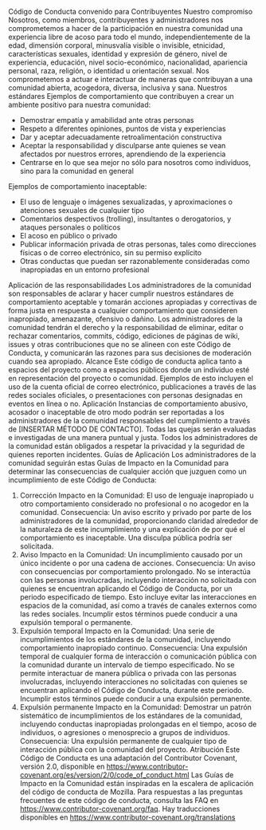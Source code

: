 Código de Conducta convenido para Contribuyentes
Nuestro compromiso
Nosotros, como miembros, contribuyentes y administradores nos comprometemos a hacer de la participación en nuestra comunidad una experiencia libre de acoso para todo el mundo, independientemente de la edad, dimensión corporal, minusvalía visible o invisible, etnicidad, características sexuales, identidad y expresión de género, nivel de experiencia, educación, nivel socio-económico, nacionalidad, apariencia personal, raza, religión, o identidad u orientación sexual.
Nos comprometemos a actuar e interactuar de maneras que contribuyan a una comunidad abierta, acogedora, diversa, inclusiva y sana.
Nuestros estándares
Ejemplos de comportamiento que contribuyen a crear un ambiente positivo para nuestra comunidad:

* Demostrar empatía y amabilidad ante otras personas
* Respeto a diferentes opiniones, puntos de vista y experiencias
* Dar y aceptar adecuadamente retroalimentación constructiva
* Aceptar la responsabilidad y disculparse ante quienes se vean afectados por nuestros errores, aprendiendo de la experiencia
* Centrarse en lo que sea mejor no sólo para nosotros como individuos, sino para la comunidad en general

Ejemplos de comportamiento inaceptable:

* El uso de lenguaje o imágenes sexualizadas, y aproximaciones o
atenciones sexuales de cualquier tipo
* Comentarios despectivos (trolling), insultantes o derogatorios, y ataques personales o políticos
* El acoso en público o privado
* Publicar información privada de otras personas, tales como direcciones físicas o de correo
electrónico, sin su permiso explícito
* Otras conductas que puedan ser razonablemente consideradas como inapropiadas en un
entorno profesional

Aplicación de las responsabilidades
Los administradores de la comunidad son responsables de aclarar y hacer cumplir nuestros estándares de comportamiento aceptable y tomarán acciones apropiadas y correctivas de forma justa en respuesta a cualquier comportamiento que consideren inapropiado, amenazante, ofensivo o dañino.
Los administradores de la comunidad tendrán el derecho y la responsabilidad de eliminar, editar o rechazar comentarios, commits, código, ediciones de páginas de wiki, issues y otras contribuciones que no se alineen con este Código de Conducta, y comunicarán las razones para sus decisiones de moderación cuando sea apropiado.
Alcance
Este código de conducta aplica tanto a espacios del proyecto como a espacios públicos donde un individuo esté en representación del proyecto o comunidad. Ejemplos de esto incluyen el uso de la cuenta oficial de correo electrónico, publicaciones a través de las redes sociales oficiales, o presentaciones con personas designadas en eventos en línea o no.
Aplicación
Instancias de comportamiento abusivo, acosador o inaceptable de otro modo podrán ser reportadas a los administradores de la comunidad responsables del cumplimiento a través de [INSERTAR MÉTODO DE CONTACTO]. Todas las quejas serán evaluadas e investigadas de una manera puntual y justa.
Todos los administradores de la comunidad están obligados a respetar la privacidad y la seguridad de quienes reporten incidentes.
Guías de Aplicación
Los administradores de la comunidad seguirán estas Guías de Impacto en la Comunidad para determinar las consecuencias de cualquier acción que juzguen como un incumplimiento de este Código de Conducta:
1. Corrección
Impacto en la Comunidad: El uso de lenguaje inapropiado u otro comportamiento considerado no profesional o no acogedor en la comunidad.
Consecuencia: Un aviso escrito y privado por parte de los administradores de la comunidad, proporcionando claridad alrededor de la naturaleza de este incumplimiento y una explicación de por qué el comportamiento es inaceptable. Una disculpa pública podría ser solicitada.
2. Aviso
Impacto en la Comunidad: Un incumplimiento causado por un único incidente o por una cadena de acciones.
Consecuencia: Un aviso con consecuencias por comportamiento prolongado. No se interactúa con las personas involucradas, incluyendo interacción no solicitada con quienes se encuentran aplicando el Código de Conducta, por un periodo especificado de tiempo. Esto incluye evitar las interacciones en espacios de la comunidad, así como a través de canales externos como las redes sociales. Incumplir estos términos puede conducir a una expulsión temporal o permanente.
3. Expulsión temporal
Impacto en la Comunidad: Una serie de incumplimientos de los estándares de la comunidad, incluyendo comportamiento inapropiado continuo.
Consecuencia: Una expulsión temporal de cualquier forma de interacción o comunicación pública con la comunidad durante un intervalo de tiempo especificado. No se permite interactuar de manera pública o privada con las personas involucradas, incluyendo interacciones no solicitadas con quienes se encuentran aplicando el Código de Conducta, durante este periodo. Incumplir estos términos puede conducir a una expulsión permanente.
4. Expulsión permanente
Impacto en la Comunidad: Demostrar un patrón sistemático de incumplimientos de los estándares de la comunidad, incluyendo conductas inapropiadas prolongadas en el tiempo, acoso de individuos, o agresiones o menosprecio a grupos de individuos.
Consecuencia: Una expulsión permanente de cualquier tipo de interacción pública con la comunidad del proyecto.
Atribución
Este Código de Conducta es una adaptación del Contributor Covenant, versión 2.0,
disponible en https://www.contributor-covenant.org/es/version/2/0/code_of_conduct.html
Las Guías de Impacto en la Comunidad están inspiradas en la escalera de aplicación del código de conducta de Mozilla.
Para respuestas a las preguntas frecuentes de este código de conducta, consulta las FAQ en
https://www.contributor-covenant.org/faq. Hay traducciones disponibles en https://www.contributor-covenant.org/translations
